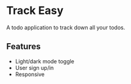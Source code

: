 
# Track Easy
A todo application to track down all your todos.




## Features

- Light/dark mode toggle
- User sign up/in
- Responsive


